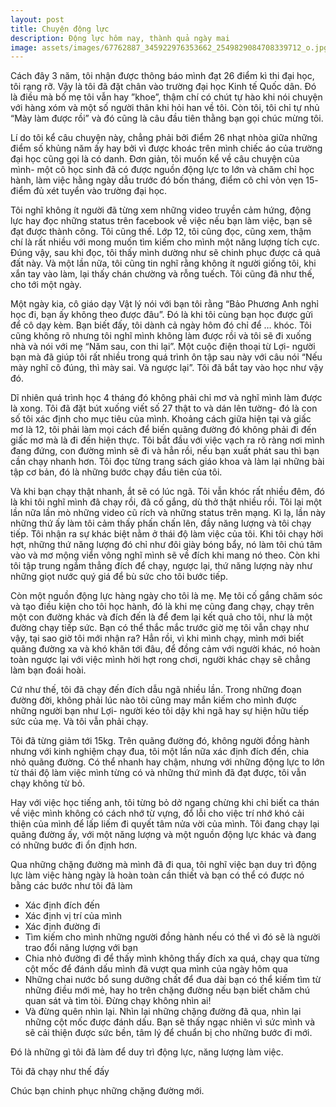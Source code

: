 ```yaml
---
layout: post
title: Chuyện động lực 
description: Động lực hôm nay, thành quả ngày mai  
image: assets/images/67762887_345922976353662_2549829084708339712_o.jpg
---
```


Cách đây 3 năm, tôi nhận được thông báo mình đạt 26 điểm kì thi đại học, tôi rạng rỡ. Vậy là tôi đã đặt chân vào trường đại học Kinh tế Quốc dân. Đó là điều mà bố mẹ tôi vẫn hay ”khoe”, thậm chí có chút tự hào khi nói chuyện với hàng xóm và một số người thân khi  hỏi han về tôi. Còn tôi, tôi chỉ tự nhủ “Mày làm được rồi” và đó cũng là câu đầu tiên thằng bạn gọi chúc mừng tôi. 

Lí do tôi kể câu chuyện này, chẳng phải bởi điểm 26 nhạt nhòa giữa những điểm số khủng năm ấy hay bởi vì được khoác trên mình chiếc áo của trường đại học cũng gọi là có danh. Đơn giản, tôi muốn kể về câu chuyện của mình- một cô học sinh đã có được nguồn động lực to lớn và chăm chỉ học hành, làm việc hằng ngày dẫu trước đó bốn tháng, điểm cô chỉ vỏn vẹn 15- điểm đủ xét tuyển vào trường đại học. 

Tôi nghĩ không ít người đã từng xem những video truyền cảm hứng, động lực hay đọc những status trên facebook về việc nếu bạn làm việc, bạn sẽ đạt được thành công. Tôi cũng thế. Lớp 12, tôi cũng đọc, cũng xem, thậm chí là rất nhiều với mong muốn tìm kiếm cho mình  một năng lượng tích cực. Đúng vậy, sau khi đọc, tôi thấy mình dường như sẽ chinh phục được cả quả đất này. Và một lần nữa, tôi cũng tin nghĩ rằng không ít người giống tôi, khi xắn tay vào làm, lại thấy chán chường và rỗng tuếch. Tôi cũng đã như thế, cho tới một ngày. 

Một ngày kia, cô giáo dạy Vật lý nói với bạn tôi rằng “Bảo Phương Anh nghỉ học đi, bạn ấy không theo được đâu”. Đó là khi tôi cùng bạn học được gửi để cô dạy kèm. Bạn biết đấy, tôi dành cả ngày hôm đó chỉ để … khóc. Tôi cũng không rõ nhưng tôi nghĩ mình không làm được rồi và tôi sẽ đi xuống nhà và nói với mẹ “Năm sau, con thi lại”. Một cuộc điện thoại từ Lợi- người bạn mà đã giúp tôi rất nhiều trong quá trình ôn tập sau này với câu nói “Nếu mày nghĩ cô đúng, thì mày sai. Và ngược lại”. Tôi đã bắt tay vào học như vậy đó. 

Dĩ nhiên quá trình học 4 tháng đó không phải chỉ mơ và nghĩ mình làm được là xong. Tôi đã đặt bút xuống viết số 27 thật to và dán lên tường- đó là con số tôi xác định cho mục tiêu của mình. Khoảng cách giữa hiện tại và giấc mơ là 12, tôi phải làm mọi cách để biến quãng đường đó không phải đi đến giấc mơ mà là đi đến hiện thực. Tôi bắt đầu với việc vạch ra rõ ràng nơi mình đang đứng, con đường mình sẽ đi và hẳn rồi, nếu bạn xuất phát sau thì bạn cần chạy nhanh hơn. Tôi đọc từng trang sách giáo khoa và làm lại những bài tập cơ bản, đó là những bước chạy đầu tiên của tôi.

Và khi bạn chạy thật nhanh, ắt sẽ có lúc ngã. Tôi vẫn khóc rất nhiều đêm, đó là khi tôi nghĩ mình đã chạy rồi, đã cố gắng, dù thở thật nhiều rồi. Tôi lại một lần nữa lần mò những video cũ rích và những status trên mạng. Kì lạ, lần này những thứ ấy làm tôi cảm thấy phấn chấn lên, đầy năng lượng và tôi chạy tiếp. Tôi nhận ra sự khác biệt nằm ở thái độ làm việc của tôi. Khi tôi chạy hời hợt, những thứ năng lượng đó chỉ như đôi giày bóng bẩy, nó làm tôi chú tâm vào và mơ mộng viển vông nghĩ mình sẽ về đích khi mang nó theo. Còn khi tôi tập trung ngắm thẳng đích để chạy, ngược lại, thứ năng lượng này như những giọt nước quý giá để bù sức cho tôi bước tiếp. 

Còn một nguồn động lực hàng ngày cho tôi là mẹ. Mẹ tôi cố gắng chăm sóc và tạo điều kiện cho tôi học hành, đó là khi mẹ cũng đang chạy, chạy trên một con đường khác và đích đến là để đem lại kết quả cho tôi, như là một đường chạy tiếp sức. Bạn có thể thắc mắc trước giờ mẹ tôi vẫn chạy như vậy, tại sao giờ tôi mới nhận ra? Hẳn rồi, vì khi mình chạy, mình mới biết quãng đường xa và khó khăn tới đâu, để đồng cảm với người khác, nó hoàn toàn ngược lại với việc mình hời hợt rong chơi, người khác chạy sẽ chẳng làm bạn đoái hoài.

Cứ như thế, tôi đã chạy đến đích dẫu ngã nhiều lần. Trong những đoạn đường đời, không phải lúc nào tôi cũng may mắn kiếm cho mình được những người bạn như Lợi- người kéo tôi dậy khi ngã hay sự hiện hữu tiếp sức của mẹ. Và tôi vẫn phải chạy. 

Tôi đã từng giảm tới 15kg. Trên quãng đường đó, không người đồng hành nhưng với kinh nghiệm chạy đua, tôi một lần nữa xác định đích đến, chia nhỏ quãng đường. Có thể nhanh hay chậm, nhưng với những động lực to lớn từ thái độ làm việc mình từng có và những thứ mình đã đạt được, tôi vẫn chạy không từ bỏ. 

Hay với việc học tiếng anh, tôi từng bỏ dở ngang chừng khi chỉ biết ca thán về việc mình không có cách nhớ từ vựng, đổ lỗi cho việc trí nhớ khó cải thiện của mình để lấp liếm đi quyết tâm nửa vời của mình. Tôi đang chạy lại quãng đường ấy, với một năng lượng và một nguồn động lực khác và đang có những bước đi ổn định hơn. 

Qua những chặng đường mà mình đã đi qua, tôi nghĩ việc bạn duy trì động lực làm việc hàng ngày là hoàn toàn cần thiết và bạn có thể có được nó bằng các bước như tôi đã làm 
-	Xác định đích đến
-	Xác định vị trí của mình 
-	Xác định đường đi 
-	Tìm kiếm cho mình những người đồng hành nếu có thể vì đó sẽ là người trao đổi năng lượng với bạn 
-	Chia nhỏ đường đi để thấy mình không thấy đích xa quá, chạy qua từng cột mốc để đánh dấu mình đã vượt qua mình của ngày hôm qua 
-	Những chai nước bổ sung dưỡng chất để đua dài bạn có thể kiếm tìm từ những điều mới mẻ, hay ho trên chặng đường nếu bạn biết chăm chú quan sát và tìm tòi. Đừng chạy không nhìn ai! 
-	Và đừng quên nhìn lại. Nhìn lại những chặng đường đã qua, nhìn lại những cột mốc được đánh dấu. Bạn sẽ thấy ngạc nhiên vì sức mình và sẽ cải thiện được sức bền, tâm lý để chuẩn bị cho những bước đi mới. 

Đó là những gì tôi đã làm để duy trì động lực, năng lượng làm việc. 

Tôi đã chạy như thế đấy 

Chúc bạn chinh phục những chặng đường mới. 
